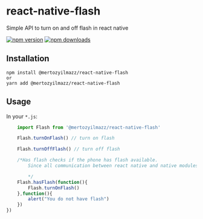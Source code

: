 # react-native-flash

Simple API to turn on and off flash in react native

[![npm version](https://img.shields.io/npm/v/react-native-flash.svg?style=flat-square)](https://www.npmjs.com/package/react-native-flash)
[![npm downloads](https://img.shields.io/npm/dm/react-native-flash.svg?style=flat-square)](https://www.npmjs.com/package/react-native-flash)

## Installation

    npm install @mertozyilmazz/react-native-flash
	or
	yarn add @mertozyilmazz/react-native-flash

## Usage

In your `*.js`:

```javascript
	import Flash from '@mertozyilmazz/react-native-flash'

	Flash.turnOnFlash() // turn on flash

	Flash.turnOffFlash() // turn off flash

	/*Has flash checks if the phone has flash available.
		Since all communication between react native and native modules is asychrounous, it takes a success callback, and failure callback. atm both callbacks are necessary.

		*/
	Flash.hasFlash(function(){
		Flash.turnOnFlash()
	},function(){
		alert("You do not have flash")
	})
})
```